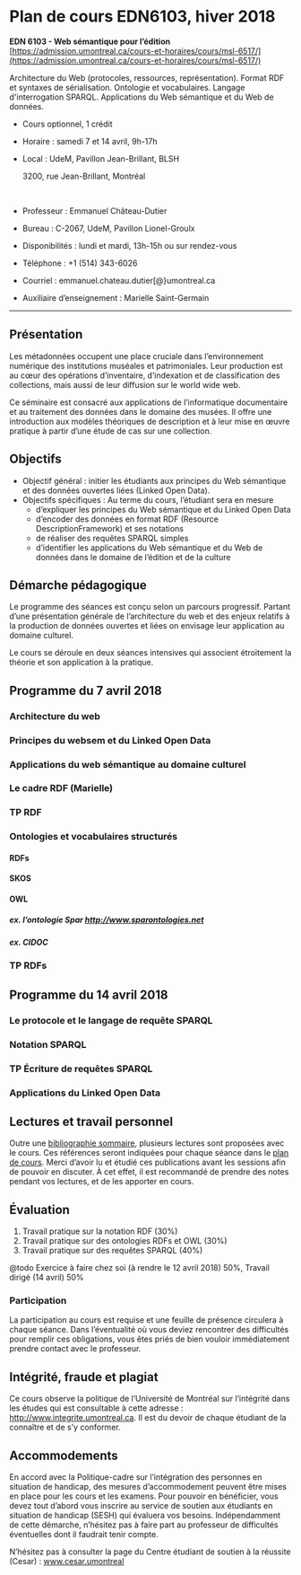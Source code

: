 # Plan de cours EDN6103, hiver 2018

**EDN 6103 - Web sémantique pour l’édition**
[https://admission.umontreal.ca/cours-et-horaires/cours/msl-6517/](https://admission.umontreal.ca/cours-et-horaires/cours/msl-6517/)

Architecture du Web (protocoles, ressources, représentation). Format RDF et syntaxes de sérialisation. Ontologie et vocabulaires. Langage d'interrogation SPARQL. Applications du Web sémantique et du Web de données.

- Cours optionnel, 1 crédit

- Horaire : samedi 7 et 14 avril, 9h-17h

- Local : UdeM, Pavillon Jean-Brillant, BLSH

  3200, rue Jean-Brillant, Montréal

  ​

- Professeur : Emmanuel Château-Dutier

- Bureau : C-2067, UdeM, Pavillon Lionel-Groulx

- Disponibilités : lundi et mardi, 13h-15h ou sur rendez-vous

- Téléphone : +1 (514) 343-6026

- Courriel : emmanuel.chateau.dutier[@}umontreal.ca 

- Auxiliaire d’enseignement : Marielle Saint-Germain

------

## Présentation

Les métadonnées occupent une place cruciale dans l’environnement numérique des institutions muséales et patrimoniales. Leur production est au cœur des opérations d’inventaire, d’indexation et de classification des collections, mais aussi de leur diffusion sur le world wide web.

Ce séminaire est consacré aux applications de l’informatique documentaire et au traitement des données dans le domaine des musées. Il offre une introduction aux modèles théoriques de description et à leur mise en œuvre pratique à partir d’une étude de cas sur une collection.

## Objectifs

- Objectif général : initier les étudiants aux principes du Web sémantique et des données ouvertes liées (Linked Open Data).
- Objectifs spécifiques : Au terme du cours, l’étudiant sera en mesure
  - d’expliquer les principes du Web sémantique et du Linked Open Data
  - d’encoder des données en format RDF (Resource DescriptionFramework) et ses notations
  - de réaliser des requêtes SPARQL simples
  - d’identifier les applications du Web sémantique et du Web de données dans le domaine de l’édition et de la culture

## Démarche pédagogique

Le programme des séances est conçu selon un parcours progressif. Partant d’une présentation générale de l’architecture du web et des enjeux relatifs à la production de données ouvertes et liées on envisage leur application au domaine culturel.

Le cours se déroule en deux séances intensives qui associent étroitement la théorie et son application à la pratique.

## Programme du 7 avril 2018

### Architecture du web

### Principes du websem et du Linked Open Data

### Applications du web sémantique au domaine culturel
### Le cadre RDF (Marielle)

### TP RDF

### Ontologies et vocabulaires structurés

#### RDFs

#### SKOS

#### OWL
##### ex. l’ontologie Spar http://www.sparontologies.net

##### ex. CIDOC

### TP RDFs

## Programme du 14 avril 2018

### Le protocole et le langage de requête SPARQL

### Notation SPARQL

### TP Écriture de requêtes SPARQL

### Applications du Linked Open Data

## Lectures et travail personnel

Outre une [bibliographie sommaire](bibliographie.md), plusieurs lectures sont proposées avec le cours. Ces références seront indiquées pour chaque séance dans le [plan de cours](edn6103.md). 
Merci d’avoir lu et étudié ces publications avant les sessions afin de pouvoir en discuter. À cet effet, il est recommandé de prendre des notes pendant vos lectures, et de les apporter en cours.

## Évaluation

1. Travail pratique     sur la notation RDF (30%)
2. Travail pratique     sur des ontologies RDFs et OWL (30%)
3. Travail pratique     sur des requêtes SPARQL (40%)

@todo Exercice à faire chez soi (à rendre le 12 avril 2018) 50%, Travail dirigé (14 avril) 50%

### Participation

La participation au cours est requise et une feuille de présence circulera à chaque séance.
Dans l’éventualité où vous deviez rencontrer des difficultés pour remplir ces obligations, vous êtes priés de bien vouloir immédiatement prendre contact avec le professeur.

## Intégrité, fraude et plagiat

Ce cours observe la politique de l’Université de Montréal sur l’intégrité dans les études qui est consultable à cette adresse : http://www.integrite.umontreal.ca. Il est du devoir de chaque étudiant de la connaître et de s’y conformer.

## Accommodements

En accord avec la Politique-cadre sur l’intégration des personnes en situation de handicap, des mesures d’accommodement peuvent être mises en place pour les cours et les examens.
Pour pouvoir en bénéficier, vous devez tout d’abord vous inscrire au service de soutien aux étudiants en situation de handicap (SESH) qui évaluera vos besoins.
Indépendamment de cette démarche, n’hésitez pas à faire part au professeur de difficultés éventuelles dont il faudrait tenir compte.

N’hésitez pas à consulter la page du Centre étudiant de soutien à la réussite (Cesar) : www.cesar.umontreal